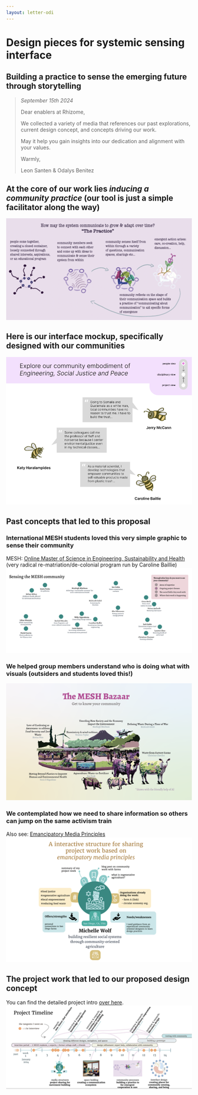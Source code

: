 ```yaml
---
layout: letter-odi
---
```

# Design pieces for systemic sensing interface
## Building a practice to sense the emerging future through storytelling

><i class="fas fa-calendar-alt"> September 15th 2024</i>
>
>Dear enablers at Rhizome,
> 
>We collected a variety of media that references our past explorations, current design concept, and concepts driving our work. 
>
>May it help you gain insights into our dedication and alignment with your values. 
>
>Warmly, 
>
>Leon Santen & Odalys Benitez 


## At the core of our work lies *inducing a community practice* (our tool is just a simple facilitator along the way)
![](media/cleanshot_2024-07-28-at-14-12-29@2x.png)

## Here is our interface mockup, specifically designed with our communities

![](media/cleanshot_2024-09-15-at-17-39-04@2x.png)



## Past concepts that led to this proposal

### International MESH students loved this very simple graphic to sense their community 
MESH: [Online Master of Science in Engineering, Sustainability and Health](https://onlinedegrees.sandiego.edu/masters-engineering-sustainability-health/classes/) (very radical re-matriation/de-colonial program run by Caroline Baillie)
![](media/cleanshot_2024-09-15-at-17-28-18@2x.png)

### We helped group members understand who is doing what with visuals (outsiders and students loved this!)
![](media/cleanshot_2024-09-10-at-19-44-46@2x.png)

### We contemplated how we need to share information so others can jump on the same activism train
Also see: [Emancipatory Media Principles](MEDIA-MOVEMENT-BUILDING-A.md)
![](media/cleanshot_2024-07-28-at-13-51-37@2x.png)
## The project work that led to our proposed design concept
You can find the detailed project intro [over here](MMSSystemicCooperationInterface-A.md).
![](media/cleanshot_2024-07-28-at-14-13-59@2x.png)

